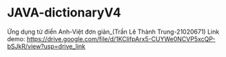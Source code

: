 # JAVA-dictionaryV4
Ứng dụng từ điển Anh-Việt đơn giản_(Trần Lê Thành Trung-21020671)
Link demo: https://drive.google.com/file/d/1KClifpArx5-CUYWe0NCVP5xcQP-bSJkR/view?usp=drive_link
